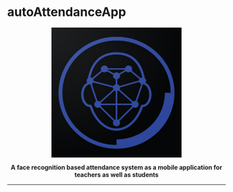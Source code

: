 # autoAttendanceApp

<p align='center'>
<img src='android/app/src/main/res/web_hi_res_512.png' align='center' height='300'>
</p>

<p align='center'>
<b>A face recognition based attendance system as a mobile application for teachers as well as students</b> 
</p>

--------------------------------------------------------------------------------
